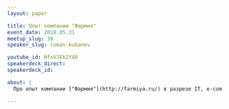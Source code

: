 ```yaml
---
layout: paper

title: Опыт компании "Фармия"
event_date: 2018.05.31
meetup_slug: 30
speaker_slug: roman-kubanev

youtube_id: HfxVJEk2Y48
speakerdeck_direct:
speakerdeck_id:

about: |
  Про опыт компании ["Фармия"](http://farmiya.ru/) в разрезе IT, e-com и изменении организационной структуры в сторону "бирюзы".

---
```


